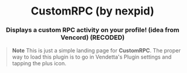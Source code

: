 <!--
	* This file was autogenerated
	* If you want to change anything, do so in the build.mjs file
	* https://github.com/Gabe616/VendettaPlugins/edit/main/build.mjs
-->

<div align="center">
    <h1>CustomRPC (by nexpid)</h1>
    <h3>Displays a custom RPC activity on your profile! (idea from Vencord) (RECODED)</h3>
</div>

> **Note**
> This is just a simple landing page for **CustomRPC**. The proper way to load this plugin is to go in Vendetta's Plugin settings and tapping the plus icon.
